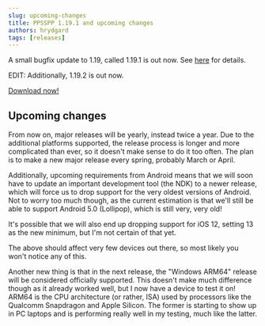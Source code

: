 ```yaml
---
slug: upcoming-changes
title: PPSSPP 1.19.1 and upcoming changes
authors: hrydgard
tags: [releases]
---
```


A small bugfix update to 1.19, called 1.19.1 is out now. See [here](/news/release-1.19) for details.

EDIT: Additionally, 1.19.2 is out now.

[Download now!](/download)

## Upcoming changes

From now on, major releases will be yearly, instead twice a year. Due to the additional platforms supported, the release process is longer and more complicated than ever, so it doesn't make sense to do it too often. The plan is to make a new major release every spring, probably March or April.

Additionally, upcoming requirements from Android means that we will soon have to update an important development tool (the NDK) to a newer release, which will force us to drop support for the very oldest versions of Android. Not to worry too much though, as the current estimation is that we'll still be able to support Android 5.0 (Lollipop), which is still very, very old!

It's possible that we will also end up dropping support for iOS 12, setting 13 as the new minimum, but I'm not certain of that yet.

The above should affect very few devices out there, so most likely you won't notice any of this.

Another new thing is that in the next release, the "Windows ARM64" release will be considered officially supported. This doesn't make much difference though as it already worked well, but I now have a device to test it on! ARM64 is the CPU architecture (or rather, ISA) used by processors like the Qualcomm Snapdragon and Apple Silicon. The former is starting to show up in PC laptops and is performing really well in my testing, much like the latter.
